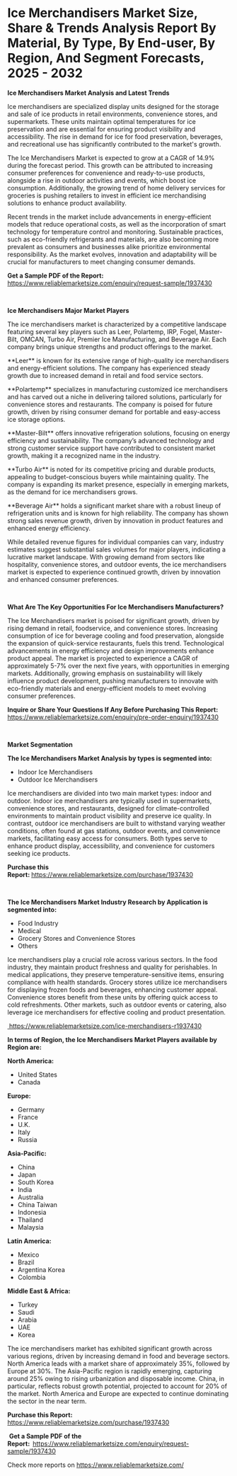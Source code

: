 <p><h1>Ice Merchandisers Market Size, Share & Trends Analysis Report By Material, By Type, By End-user, By Region, And Segment Forecasts, 2025 - 2032</h1></p><p><strong>Ice Merchandisers Market Analysis and Latest Trends</strong></p>
<p><p>Ice merchandisers are specialized display units designed for the storage and sale of ice products in retail environments, convenience stores, and supermarkets. These units maintain optimal temperatures for ice preservation and are essential for ensuring product visibility and accessibility. The rise in demand for ice for food preservation, beverages, and recreational use has significantly contributed to the market's growth.</p><p>The Ice Merchandisers Market is expected to grow at a CAGR of 14.9% during the forecast period. This growth can be attributed to increasing consumer preferences for convenience and ready-to-use products, alongside a rise in outdoor activities and events, which boost ice consumption. Additionally, the growing trend of home delivery services for groceries is pushing retailers to invest in efficient ice merchandising solutions to enhance product availability.</p><p>Recent trends in the market include advancements in energy-efficient models that reduce operational costs, as well as the incorporation of smart technology for temperature control and monitoring. Sustainable practices, such as eco-friendly refrigerants and materials, are also becoming more prevalent as consumers and businesses alike prioritize environmental responsibility. As the market evolves, innovation and adaptability will be crucial for manufacturers to meet changing consumer demands.</p></p>
<p><strong>Get a Sample PDF of the Report:&nbsp;</strong> <a href="https://www.reliablemarketsize.com/enquiry/request-sample/1937430?utm_campaign=3248&utm_medium=2&utm_source=Github&utm_content=ia&utm_term=11042025&utm_id=ice-merchandisers">https://www.reliablemarketsize.com/enquiry/request-sample/1937430</a></p>
<p>&nbsp;</p>
<p><strong>Ice Merchandisers Major Market Players</strong></p>
<p><p>The ice merchandisers market is characterized by a competitive landscape featuring several key players such as Leer, Polartemp, IRP, Fogel, Master-Bilt, OMCAN, Turbo Air, Premier Ice Manufacturing, and Beverage Air. Each company brings unique strengths and product offerings to the market.</p><p>**Leer** is known for its extensive range of high-quality ice merchandisers and energy-efficient solutions. The company has experienced steady growth due to increased demand in retail and food service sectors. </p><p>**Polartemp** specializes in manufacturing customized ice merchandisers and has carved out a niche in delivering tailored solutions, particularly for convenience stores and restaurants. The company is poised for future growth, driven by rising consumer demand for portable and easy-access ice storage options.</p><p>**Master-Bilt** offers innovative refrigeration solutions, focusing on energy efficiency and sustainability. The company’s advanced technology and strong customer service support have contributed to consistent market growth, making it a recognized name in the industry.</p><p>**Turbo Air** is noted for its competitive pricing and durable products, appealing to budget-conscious buyers while maintaining quality. The company is expanding its market presence, especially in emerging markets, as the demand for ice merchandisers grows.</p><p>**Beverage Air** holds a significant market share with a robust lineup of refrigeration units and is known for high reliability. The company has shown strong sales revenue growth, driven by innovation in product features and enhanced energy efficiency.</p><p>While detailed revenue figures for individual companies can vary, industry estimates suggest substantial sales volumes for major players, indicating a lucrative market landscape. With growing demand from sectors like hospitality, convenience stores, and outdoor events, the ice merchandisers market is expected to experience continued growth, driven by innovation and enhanced consumer preferences.</p></p>
<p>&nbsp;</p>
<p><strong>What Are The Key Opportunities For Ice Merchandisers Manufacturers?</strong></p>
<p><p>The Ice Merchandisers market is poised for significant growth, driven by rising demand in retail, foodservice, and convenience stores. Increasing consumption of ice for beverage cooling and food preservation, alongside the expansion of quick-service restaurants, fuels this trend. Technological advancements in energy efficiency and design improvements enhance product appeal. The market is projected to experience a CAGR of approximately 5-7% over the next five years, with opportunities in emerging markets. Additionally, growing emphasis on sustainability will likely influence product development, pushing manufacturers to innovate with eco-friendly materials and energy-efficient models to meet evolving consumer preferences.</p></p>
<p><strong>Inquire or Share Your Questions If Any Before Purchasing This Report:</strong> <a href="https://www.reliablemarketsize.com/enquiry/pre-order-enquiry/1937430?utm_campaign=3248&utm_medium=2&utm_source=Github&utm_content=ia&utm_term=11042025&utm_id=ice-merchandisers">https://www.reliablemarketsize.com/enquiry/pre-order-enquiry/1937430</a></p>
<p>&nbsp;</p>
<p><strong>Market Segmentation</strong></p>
<p><strong>The Ice Merchandisers Market Analysis by types is segmented into:</strong></p>
<p><ul><li>Indoor Ice Merchandisers</li><li>Outdoor Ice Merchandisers</li></ul></p>
<p><p>Ice merchandisers are divided into two main market types: indoor and outdoor. Indoor ice merchandisers are typically used in supermarkets, convenience stores, and restaurants, designed for climate-controlled environments to maintain product visibility and preserve ice quality. In contrast, outdoor ice merchandisers are built to withstand varying weather conditions, often found at gas stations, outdoor events, and convenience markets, facilitating easy access for consumers. Both types serve to enhance product display, accessibility, and convenience for customers seeking ice products.</p></p>
<p><strong>Purchase this Report:&nbsp;</strong><a href="https://www.reliablemarketsize.com/purchase/1937430?utm_campaign=3248&utm_medium=2&utm_source=Github&utm_content=ia&utm_term=11042025&utm_id=ice-merchandisers">https://www.reliablemarketsize.com/purchase/1937430</a></p>
<p>&nbsp;</p>
<p><strong>The Ice Merchandisers Market Industry Research by Application is segmented into:</strong></p>
<p><ul><li>Food Industry</li><li>Medical</li><li>Grocery Stores and Convenience Stores</li><li>Others</li></ul></p>
<p><p>Ice merchandisers play a crucial role across various sectors. In the food industry, they maintain product freshness and quality for perishables. In medical applications, they preserve temperature-sensitive items, ensuring compliance with health standards. Grocery stores utilize ice merchandisers for displaying frozen foods and beverages, enhancing customer appeal. Convenience stores benefit from these units by offering quick access to cold refreshments. Other markets, such as outdoor events or catering, also leverage ice merchandisers for effective cooling and product presentation.</p></p>
<p><a href="https://www.reliablemarketsize.com/ice-merchandisers-r1937430?utm_campaign=3248&utm_medium=2&utm_source=Github&utm_content=ia&utm_term=11042025&utm_id=ice-merchandisers">&nbsp;https://www.reliablemarketsize.com/ice-merchandisers-r1937430</a></p>
<p><strong>In terms of Region, the Ice Merchandisers Market Players available by Region are:</strong></p>
<p>
    <p> <strong> North America: </strong>
        <ul>
            <li>United States</li>
            <li>Canada</li>
        </ul>
        </p> 
    <p> <strong> Europe: </strong>
        <ul>
            <li>Germany</li>
            <li>France</li>
            <li>U.K.</li>
            <li>Italy</li>
            <li>Russia</li>
        </ul>
        </p> 
    <p> <strong> Asia-Pacific: </strong>
        <ul>
            <li>China</li>
            <li>Japan</li>
            <li>South Korea</li>
            <li>India</li>
            <li>Australia</li>
            <li>China Taiwan</li>
            <li>Indonesia</li>
            <li>Thailand</li>
            <li>Malaysia</li>
        </ul>
        </p> 
    <p> <strong> Latin America: </strong>
        <ul>
            <li>Mexico</li>
            <li>Brazil</li>
            <li>Argentina Korea</li>
            <li>Colombia</li>
        </ul>
        </p> 
    <p> <strong> Middle East & Africa: </strong>
        <ul>
            <li>Turkey</li>
            <li>Saudi</li>
            <li>Arabia</li>
            <li>UAE</li>
            <li>Korea</li>
        </ul>
    </p>
    </p>
<p><p>The ice merchandisers market has exhibited significant growth across various regions, driven by increasing demand in food and beverage sectors. North America leads with a market share of approximately 35%, followed by Europe at 30%. The Asia-Pacific region is rapidly emerging, capturing around 25% owing to rising urbanization and disposable income. China, in particular, reflects robust growth potential, projected to account for 20% of the market. North America and Europe are expected to continue dominating the sector in the near term.</p></p>
<p><strong>Purchase this Report: </strong><a href="https://www.reliablemarketsize.com/purchase/1937430?utm_campaign=3248&utm_medium=2&utm_source=Github&utm_content=ia&utm_term=11042025&utm_id=ice-merchandisers">https://www.reliablemarketsize.com/purchase/1937430</a></p>
<p>&nbsp;<strong>Get a Sample PDF of the Report:&nbsp;&nbsp;</strong><a href="https://www.reliablemarketsize.com/enquiry/request-sample/1937430?utm_campaign=3248&utm_medium=2&utm_source=Github&utm_content=ia&utm_term=11042025&utm_id=ice-merchandisers">https://www.reliablemarketsize.com/enquiry/request-sample/1937430</a></p>
<p><strong></strong></p>
<p>Check more reports on <a href="https://www.reliablemarketsize.com/?utm_campaign=3248&utm_medium=2&utm_source=Github&utm_content=ia&utm_term=11042025&utm_id=ice-merchandisers">https://www.reliablemarketsize.com/</a></p>